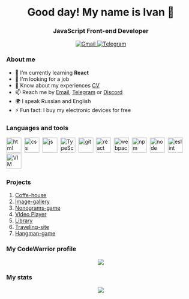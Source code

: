 <div id="header" align="center">
	<h1>Good day! My name is Ivan 🌴</h1>
	<h3>JavaScript Front-end Developer</h3>
</div>

<div id="socials" align="center">
	<a href="https://mail.google.com/mail/u/1/#inbox">
		<img src="https://img.shields.io/badge/gmail-blue?style=for-the-badge&logo=gmail&logoColor=white" alt="Gmail"/>
	</a>
	<a href="https://t.me/Dokivan">
		<img src="https://img.shields.io/badge/Telegram-blue?style=for-the-badge&logo=telegram&logoColor=white" alt="Telegram"/>
	</a>
</div>

### About me
- 🌱 I’m currently learning **React**
- 🔎 I'm looking for a job
- 📄 Know about my experiences [CV](https://ivandok13.github.io/rsschool-cv/cv)
- 📫 Reach me by [Email](mailto:klochkov.ivan.sergeevich@gmail.com), [Telegram](https://t.me/Dokivan) or [Discord]( https://discordapp.com/users/IvanDok13/) 
- 🌍 I speak Russian and English
- ⚡ Fun fact: I buy my electronic devices for free

### Languages and tools
<img src="https://cdn.jsdelivr.net/gh/devicons/devicon/icons/html5/html5-original.svg" title="html" width="40" height="40"/>&nbsp; 
<img src="https://cdn.jsdelivr.net/gh/devicons/devicon/icons/css3/css3-original.svg" title="css" width="40" height="40"/>&nbsp;
<img src="https://cdn.jsdelivr.net/gh/devicons/devicon/icons/javascript/javascript-original.svg" title="js" width="40" height="40"/>&nbsp;
<img src="https://cdn.jsdelivr.net/gh/devicons/devicon/icons/typescript/typescript-original.svg" title="TypeScript" width="40" height="40"/>&nbsp;
<img src="https://cdn.jsdelivr.net/gh/devicons/devicon/icons/git/git-plain.svg" title="git" width="40" height="40"/>&nbsp;
<img src="https://cdn.jsdelivr.net/gh/devicons/devicon/icons/react/react-original.svg" title="react" width="40" height="40"/>&nbsp;
<img src="https://cdn.jsdelivr.net/gh/devicons/devicon/icons/webpack/webpack-original.svg" title="webpack" width="40" height="40"/>&nbsp;
<img src="https://cdn.jsdelivr.net/gh/devicons/devicon/icons/npm/npm-original-wordmark.svg" title="npm" width="40" height="40"/>&nbsp;
<img src="https://cdn.jsdelivr.net/gh/devicons/devicon/icons/nodejs/nodejs-original.svg" title="node" width="40" height="40"/>&nbsp;
<img src="https://cdn.jsdelivr.net/gh/devicons/devicon/icons/eslint/eslint-original.svg" title="eslint" width="40" height="40"/>&nbsp;
<img src="https://cdn.jsdelivr.net/gh/devicons/devicon/icons/vim/vim-original.svg" title="VIM" width="40" height="40"/>&nbsp;

### Projects
1. [Coffe-house](https://rolling-scopes-school.github.io/ivandok13-JSFE2023Q4/coffee-house/pages/main/)
2. [Image-gallery](https://rolling-scopes-school.github.io/ivandok13-JSFEPRESCHOOL2023Q2/image-galery/)
3. [Nonograms-game](https://rolling-scopes-school.github.io/ivandok13-JSFE2023Q4/nonograms/)
4. [Video Player](https://rolling-scopes-school.github.io/ivandok13-JSFEPRESCHOOL2023Q2/custom-video/)
5. [Library](https://rolling-scopes-school.github.io/ivandok13-JSFEPRESCHOOL2023Q2/library/)
6. [Traveling-site](https://ivandok13.github.io/traveling-site/) 
7. [Hangman-game](https://rolling-scopes-school.github.io/ivandok13-JSFE2023Q4/)

### My CodeWarrior profile
<div id="CodeWars" align="center">
	<a href="https://www.codewars.com/users/rsschool_5bb3f79998ed1d87"> 
		<img src="https://www.codewars.com/users/rsschool_5bb3f79998ed1d87/badges/large" >
	</a>
</div>

### My stats
<div id="stat" align="center">
	<img src="https://github-profile-summary-cards.vercel.app/api/cards/profile-details?username=IvanDok13&theme=default"/>
</div>
<!--
**IvanDok13/IvanDok13** is a ✨ _special_ ✨ repository because its `README.md` (this file) appears on your GitHub profile.

Я успешно работал 7 лет научным сотрудником в крупной дочерней корпорации Роскосмоса. Разрабатывал методы исследования, писал документацию, участвовал в экспериментах и занимался другой научной деятельностью. В какой-то момент, когда я делал математическую модель физического явления я осознал что мне нравится писать код и видеть результаты его работы. На протяжении года после 8 часового рабочего дня я приходил домой и до поздней ночи осваивал HTML, CSS, JS, GIT, TS и другие технологии. 

Программирование оказалось очень интересной областью для меня. Это та самая возможность реализовать свой интеллектуальный потенциал. Поэтому я хочу развиваться в этой сфере и укреплять свои навыки и знания.

Также, сравнивая с наукой, меня гораздо больше привлекает компания молодых ребят которые работают в IT чем куча заносчивых профессоров. 

Для меня важно: быть частью коллектива, уважение коллег и руководителей, удобный график работы и осознание своей ценности для команды.  

I am a researcher scientist with a Master`s degree, with 7 years work experiens in laser tech. For two years I'm passionate about software development.

I enjoy coming up with new ideas, building new projects. I'm always learning new technologies, frameworks, and libraries. I really love algoritmic tasks on codewars.

Most of my work finds direct industrial applications. I am currently . 


I enjoy taking cool ideas and turning them into powerful practical outcomes. 

I am currently looking for my next opportunity so please reach out. 


Worked in related fields as: research associate, optical mechanic, engineer, technician. Interacted with the quality control department, testing laboratories, mechanical section, communicated with suppliers, was engaged in product refinement. I want to develop in the field of instrumentation.

I have been interested in computers since childhood. I have worked with almost all known brands of laptops. I can figure out and fix most household appliances and devices. I am a very active person, so I value every free minute and try to manage my time wisely. I can read technical documentation, wrote articles and communicate in English.


Hello. I have experience in the aerospace industry. I assembled and tested laser emitters to ensure they met the requirements for tightness, temperature conditions etc. I have extensive experience working with high-precision instruments, beam profile analyzers and other devices. I think I am ideally suited for this position since I have spent a lot of time practicing fine-tuning laser emitters, grinding optics and assembling small units and entire products.

After receiving my Master's degree in Laser Engineering and Laser Technology, I worked as a researcher in the field of laser engineering for 7 years. I have extensive experience in conducting experiments, observing and writing reports. In addition, I am interested in contributing to the described research and preserving the cultural heritage of mankind. For this reason, I believe that I am a perfect match for the requirements of the vacancy.

- 🔭 I’m currently working on ...
- 🌱 I’m currently learning ...
- 👯 I’m looking to collaborate on ...
- 🤔 I’m looking for help with ...
- 💬 Ask me about ...
- 📫 How to reach me: ...
- 😄 Pronouns: ...
- ⚡ Fun fact: ...
-->
